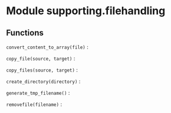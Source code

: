Module supporting.filehandling
==============================

Functions
---------

    
`convert_content_to_array(file)`
:   

    
`copy_file(source, target)`
:   

    
`copy_files(source, target)`
:   

    
`create_directory(directory)`
:   

    
`generate_tmp_filename()`
:   

    
`removefile(filename)`
: